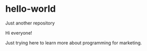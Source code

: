 # hello-world
Just another repository

Hi everyone!

Just trying here to learn more about programming for marketing.

